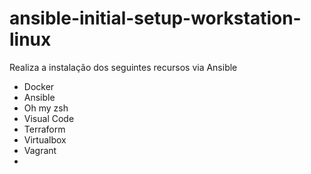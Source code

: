 # ansible-initial-setup-workstation-linux


Realiza a instalação dos seguintes recursos via Ansible

- Docker
- Ansible
- Oh my zsh
- Visual Code
- Terraform
- Virtualbox
- Vagrant
- 